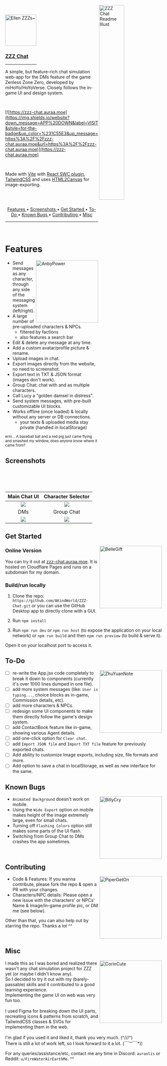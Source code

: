 <img src="https://github.com/user-attachments/assets/4ce955aa-7c46-47bb-af9c-28bada59e664" align="right"
     alt="ZZZ Chat Readme Illust" width="40%" height="auto">
<br>


<img src="https://github.com/user-attachments/assets/6c8f185d-b0eb-4a7a-81a8-7897175672e1" alt="Ellen ZZZs~" height="100" width="100">

<h3><a href="https://zzz-chat.auraa.moe">ZZZ Chat</a></h3>

<hr width="20%">

A simple, but feature-rich chat simulation web-app for the DMs feature of the game Zenless Zone Zero, developed by miHoYo/HoYoVerse. Closely follows the in-game UI and design system.

<br>

[![https://zzz-chat.auraa.moe](https://img.shields.io/website?down_message=APP%20DOWN&label=VISIT&style=for-the-badge&up_color=%231C55E3&up_message=https%3A%2F%2Fzzz-chat.auraa.moe&url=https%3A%2F%2Fzzz-chat.auraa.moe)](https://zzz-chat.auraa.moe)


<br>

Made with [Vite](https://vite.dev) with [React SWC plugin](https://github.com/vitejs/vite-plugin-react-swc), [TailwindCSS](https://tailwindcss.com) and uses [HTML2Canvas](https://github.com/niklasvh/html2canvas) for image-exporting.

<br><br>

<p align="center">
  <a href="#features">Features </a> •
  <a href="#screenshots">Screenshots </a> •
  <a href="#get-started">Get Started </a> •
  <a href="#to-do">To-Do </a> •
  <a href="#known-bugs">Known Bugs </a> •
  <a href="#contributing">Contributing </a> •
  <a href="#misc">Misc </a>
</p>

<hr>

<br>

# Features

<img src="https://github.com/user-attachments/assets/f3365e2f-36fc-49a9-b0ef-3ca32e2311b0" alt="AnbyPower" height="200" width="200" align="right"/>


* Send messages as any character, through any side of the messaging system (left/right).
* A large number of pre-uploaded characters & NPCs.
  * filtered by factions
  * also features a search bar
* Edit & delete any message at any time.
* Add a custom avatar/profile picture & rename.
* Upload images in chat.
* Export images directly from the website, no need to screenshot.
* Export text in TXT & JSON format (images don't work).
* Group Chat: chat with and as multiple characters.
* Call Lucy a "golden damsel in distress".
* Send system messages, with pre-built customizable UI blocks.
* Works offline (once loaded) & locally without any server or DB connections.
  * your texts & uploaded media stay private (handled in localStorage)  

<sub>erm... A baseball bat and a red pig just came flying and smashed my window, does anyone know where it came from?</sub>

## Screenshots

Main Chat UI            | Character Selector
:----------------------:|:--------------------------:
![](https://github.com/user-attachments/assets/b0cc2056-d10a-4a9a-8b53-703db58d90ee) | ![](https://github.com/user-attachments/assets/c2a1e83a-fab8-419f-8898-127a14c9da59)
DMs                     | Group Chat
![](https://github.com/user-attachments/assets/9a272f60-027e-4326-ad79-6e18e65f18c9) | ![](https://github.com/user-attachments/assets/49c15120-2e81-4c7b-ae4f-ab9e7d5104ad)


## Get Started
<img src="https://github.com/user-attachments/assets/641d506b-0a86-4a82-bc4d-dcd87d2fc60d" alt="BelleGift" height="200" width="200" align="right"/>

### Online Version

You can try it out at [zzz-chat.auraa.moe](https://zzz-chat.auraa.moe). It is hosted on Cloudflare Pages and runs on a subdomain for my domain.

### Build/run locally

1. Clone the repo: 
`https://github.com/AKindWorld/ZZZ-Chat.git` or you can use the GitHub Desktop app to directly clone with a GUI.

2. Run `npm install`

3. Run `npm run dev` or `npm run host` (to expose the application on your local network) or `npm run build` and then `npm run preview` (to build & serve it).

Open it on your localhost port to access it.

## To-Do

<img src="https://github.com/user-attachments/assets/ed5d38be-9591-43bf-8179-5d08cb6d5298" alt="ZhuYuanNote" height="200" width="200" align="right"/>

- [ ] re-write the App.jsx code completely to break it down to components (currently it's over 1000 lines dumped in one file).
- [ ] add more system messages (like: `User is typing...`, choice blocks as in-game, Commission details, etc).
- [ ] add more characters & NPCs.
- [ ] redesign some UI components to make them directly follow the game's design system.
- [ ] add ContactBook feature like in-game, showing various Agent details.
- [ ] add one-click option for `Clear chat`.
- [ ] add `Import JSON file` and `Import TXT file` feature for previously exported chats.
- [ ] Add ability to customize Image exports, including size, file formats and more.
- [ ] Add option to save a chat in localStorage, as well as new interface for the same.

## Known Bugs

<img src="https://github.com/user-attachments/assets/3823ead4-7065-4272-819f-1a9894ebdb61" alt="BillyCry" height="200" width="200" align="right"/>

- `Animated Background` doesn't work on mobile.
- Using the `Wide Export` option on mobile makes height of the image extremely large, even for small chats.
- Turning off `Flashing Colors` option still makes some parts of the UI flash.
- Switching from Group Chat to DMs crashes the app sometimes.

<br>

## Contributing
<img src="https://github.com/user-attachments/assets/16f5d2ff-1134-4e8a-a9ac-cb5a0c8fba7e" alt="PiperGetOn" height="200" width="200" align="right"/>

- Code & Features: If you wanna contribute, please fork the repo & open a PR with your changes. 
- Characters/NPC details: Please open a new issue with the characters' or NPCs' Name & Image/in-game profile pic, or DM me (see below).

Other than that, you can also help out by starring the repo. Thanks a lot ^^

<br>

## Misc
<img src="https://github.com/user-attachments/assets/46de1d2a-0b4f-495d-b932-be6d65a2213a" alt="CorinCute" height="200" width="200" align="right"/>

I made this as I was bored and realized there wasn't any chat simulation project for ZZZ yet (or maybe I didn't know any).
<br>
So I decided to try it out with my (barely-passable) skills and it contributed to a good learning experience. 
<br>
Implementing the game UI on web was very fun too. 
<br><br>
I used Figma for breaking down the UI parts, recreating icons & patterns from scratch, and TailwindCSS classes & SVGs for implementing them in the web. 
<br><br>
I'm glad if you used it and liked it, thank you very much. (^///^)
<br>
There is still a lot of work left, so I look forward to it a lot. \(￣︶￣*\))

For any queries/assistance/etc, contact me any time in Discord: `auraolis` or Reddit: `u/FireWaterAirEarthMe`. ^^

<br>
<br>
